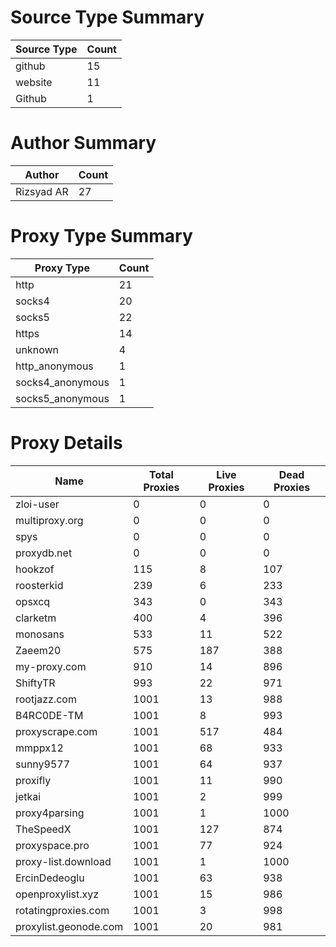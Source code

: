 # Source Type Summary

| Source Type | Count |
|-------------|-------|
| github | 15 |
| website | 11 |
| Github | 1 |


# Author Summary

| Author | Count |
|--------|-------|
| Rizsyad AR | 27 |


# Proxy Type Summary

| Proxy Type | Count |
|------------|-------|
| http | 21 |
| socks4 | 20 |
| socks5 | 22 |
| https | 14 |
| unknown | 4 |
| http_anonymous | 1 |
| socks4_anonymous | 1 |
| socks5_anonymous | 1 |


# Proxy Details

| Name | Total Proxies | Live Proxies | Dead Proxies |
|------|---------------|--------------|---------------|
| zloi-user | 0 | 0 | 0 |
| multiproxy.org | 0 | 0 | 0 |
| spys | 0 | 0 | 0 |
| proxydb.net | 0 | 0 | 0 |
| hookzof | 115 | 8 | 107 |
| roosterkid | 239 | 6 | 233 |
| opsxcq | 343 | 0 | 343 |
| clarketm | 400 | 4 | 396 |
| monosans | 533 | 11 | 522 |
| Zaeem20 | 575 | 187 | 388 |
| my-proxy.com | 910 | 14 | 896 |
| ShiftyTR | 993 | 22 | 971 |
| rootjazz.com | 1001 | 13 | 988 |
| B4RC0DE-TM | 1001 | 8 | 993 |
| proxyscrape.com | 1001 | 517 | 484 |
| mmppx12 | 1001 | 68 | 933 |
| sunny9577 | 1001 | 64 | 937 |
| proxifly | 1001 | 11 | 990 |
| jetkai | 1001 | 2 | 999 |
| proxy4parsing | 1001 | 1 | 1000 |
| TheSpeedX | 1001 | 127 | 874 |
| proxyspace.pro | 1001 | 77 | 924 |
| proxy-list.download | 1001 | 1 | 1000 |
| ErcinDedeoglu | 1001 | 63 | 938 |
| openproxylist.xyz | 1001 | 15 | 986 |
| rotatingproxies.com | 1001 | 3 | 998 |
| proxylist.geonode.com | 1001 | 20 | 981 |

